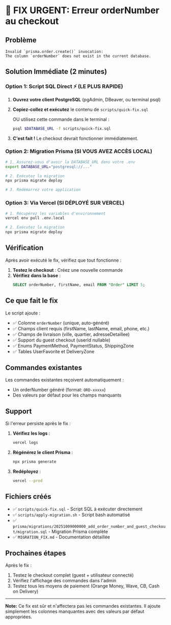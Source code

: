 # 🚨 FIX URGENT: Erreur orderNumber au checkout

## Problème
```
Invalid `prisma.order.create()` invocation:
The column `orderNumber` does not exist in the current database.
```

## Solution Immédiate (2 minutes)

### Option 1: Script SQL Direct ⚡ (LE PLUS RAPIDE)

1. **Ouvrez votre client PostgreSQL** (pgAdmin, DBeaver, ou terminal psql)

2. **Copiez-collez et exécutez** le contenu de `scripts/quick-fix.sql`
   
   OU utilisez cette commande dans le terminal :
   ```bash
   psql $DATABASE_URL -f scripts/quick-fix.sql
   ```

3. **C'est fait !** Le checkout devrait fonctionner immédiatement.

### Option 2: Migration Prisma (SI VOUS AVEZ ACCÈS LOCAL)

```bash
# 1. Assurez-vous d'avoir la DATABASE_URL dans votre .env
export DATABASE_URL="postgresql://..."

# 2. Exécutez la migration
npx prisma migrate deploy

# 3. Redémarrez votre application
```

### Option 3: Via Vercel (SI DÉPLOYÉ SUR VERCEL)

```bash
# 1. Récupérez les variables d'environnement
vercel env pull .env.local

# 2. Exécutez la migration
npx prisma migrate deploy
```

## Vérification

Après avoir exécuté le fix, vérifiez que tout fonctionne :

1. **Testez le checkout** : Créez une nouvelle commande
2. **Vérifiez dans la base** :
   ```sql
   SELECT orderNumber, firstName, email FROM "Order" LIMIT 5;
   ```

## Ce que fait le fix

Le script ajoute :
- ✅ Colonne `orderNumber` (unique, auto-généré)
- ✅ Champs client requis (firstName, lastName, email, phone, etc.)
- ✅ Champs de livraison (ville, quartier, adresseDetaillee)
- ✅ Support du guest checkout (userId nullable)
- ✅ Enums PaymentMethod, PaymentStatus, ShippingZone
- ✅ Tables UserFavorite et DeliveryZone

## Commandes existantes

Les commandes existantes reçoivent automatiquement :
- Un orderNumber généré (format: `ORD-xxxxx`)
- Des valeurs par défaut pour les champs manquants

## Support

Si l'erreur persiste après le fix :

1. **Vérifiez les logs** :
   ```bash
   vercel logs
   ```

2. **Régénérez le client Prisma** :
   ```bash
   npx prisma generate
   ```

3. **Redéployez** :
   ```bash
   vercel --prod
   ```

## Fichiers créés

- ✅ `scripts/quick-fix.sql` - Script SQL à exécuter directement
- ✅ `scripts/apply-migration.sh` - Script bash automatisé
- ✅ `prisma/migrations/20251009000000_add_order_number_and_guest_checkout/migration.sql` - Migration Prisma complète
- ✅ `MIGRATION_FIX.md` - Documentation détaillée

## Prochaines étapes

Après le fix :
1. Testez le checkout complet (guest + utilisateur connecté)
2. Vérifiez l'affichage des commandes dans l'admin
3. Testez tous les moyens de paiement (Orange Money, Wave, CB, Cash on Delivery)

---

**Note:** Ce fix est sûr et n'affectera pas les commandes existantes. Il ajoute simplement les colonnes manquantes avec des valeurs par défaut appropriées.
